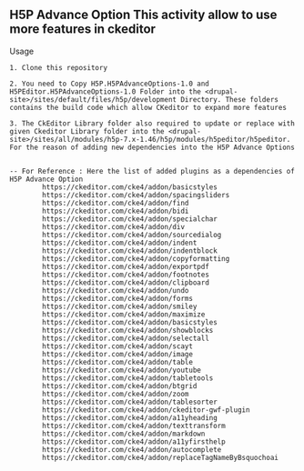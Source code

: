 H5P Advance Option
	This activity allow to use more features in ckeditor
---------------------------------------------------------------

Usage

	1. Clone this repository

	2. You need to Copy H5P.H5PAdvanceOptions-1.0 and H5PEditor.H5PAdvanceOptions-1.0 Folder into the <drupal-site>/sites/default/files/h5p/development Directory. These folders contains the build code which allow CKeditor to expand more features

	3. The CkEditor Library folder also required to update or replace with given Ckeditor Library folder into the <drupal-site>/sites/all/modules/h5p-7.x-1.46/h5p/modules/h5peditor/h5peditor. For the reason of adding new dependencies into the H5P Advance Options


	-- For Reference : Here the list of added plugins as a dependencies of H5P Advance Option
			https://ckeditor.com/cke4/addon/basicstyles
			https://ckeditor.com/cke4/addon/spacingsliders
			https://ckeditor.com/cke4/addon/find
			https://ckeditor.com/cke4/addon/bidi
			https://ckeditor.com/cke4/addon/specialchar
			https://ckeditor.com/cke4/addon/div
			https://ckeditor.com/cke4/addon/sourcedialog
			https://ckeditor.com/cke4/addon/indent
			https://ckeditor.com/cke4/addon/indentblock
			https://ckeditor.com/cke4/addon/copyformatting
			https://ckeditor.com/cke4/addon/exportpdf
			https://ckeditor.com/cke4/addon/footnotes
			https://ckeditor.com/cke4/addon/clipboard
			https://ckeditor.com/cke4/addon/undo
			https://ckeditor.com/cke4/addon/forms
			https://ckeditor.com/cke4/addon/smiley
			https://ckeditor.com/cke4/addon/maximize
			https://ckeditor.com/cke4/addon/basicstyles
			https://ckeditor.com/cke4/addon/showblocks
			https://ckeditor.com/cke4/addon/selectall
			https://ckeditor.com/cke4/addon/scayt
			https://ckeditor.com/cke4/addon/image
			https://ckeditor.com/cke4/addon/table
			https://ckeditor.com/cke4/addon/youtube
			https://ckeditor.com/cke4/addon/tabletools
			https://ckeditor.com/cke4/addon/btgrid
			https://ckeditor.com/cke4/addon/zoom
			https://ckeditor.com/cke4/addon/tablesorter
			https://ckeditor.com/cke4/addon/ckeditor-gwf-plugin
			https://ckeditor.com/cke4/addon/a11yheading
			https://ckeditor.com/cke4/addon/texttransform
			https://ckeditor.com/cke4/addon/markdown
			https://ckeditor.com/cke4/addon/a11yfirsthelp
			https://ckeditor.com/cke4/addon/autocomplete
			https://ckeditor.com/cke4/addon/replaceTagNameByBsquochoai
